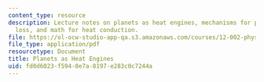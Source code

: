 ```yaml
---
content_type: resource
description: Lecture notes on planets as heat engines, mechanisms for planetary heat
  loss, and math for heat conduction.
file: https://ol-ocw-studio-app-qa.s3.amazonaws.com/courses/12-002-physics-and-chemistry-of-the-terrestrial-planets-fall-2008/fd0d6023f5948e7a8197e283c0c7244a_MIT12_002f08_lec13.pdf
file_type: application/pdf
resourcetype: Document
title: Planets as Heat Engines
uid: fd0d6023-f594-8e7a-8197-e283c0c7244a
---
```

